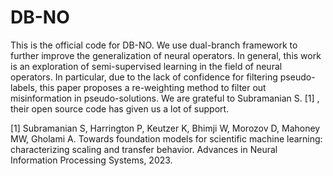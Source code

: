 # DB-NO
This is the official code for DB-NO.
We use dual-branch framework to further improve the generalization of neural operators. In general, this work is an exploration of semi-supervised learning in the field of neural operators. 
In particular, due to the lack of confidence for filtering pseudo-labels, this paper proposes a re-weighting method to filter out misinformation in pseudo-solutions.
We are grateful to Subramanian S. [1] , their open source code has given us a lot of support.

[1] Subramanian S, Harrington P, Keutzer K, Bhimji W, Morozov D, Mahoney MW, Gholami A. Towards foundation models for scientific machine learning: characterizing
scaling and transfer behavior. Advances in Neural Information Processing Systems, 2023.
